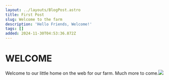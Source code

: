 ```yaml
---
layout: ../layouts/BlogPost.astro
title: First Post
slug: Welcome to the farm
description: 'Hello Friends, Welcome!'
tags: []
added: 2024-11-30T04:53:36.872Z
---
```


# WELCOME

Welcome to our little home on the web for our farm.  Much more to come.![](/assets/OnTheEdgeFarmsLogo.png)
